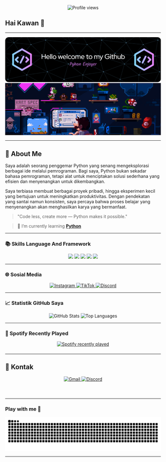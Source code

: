 <p align="center">
  <img src="https://komarev.com/ghpvc/?username=your-github-Moelmo&style=for-the-badge" alt="Profile views" />
</p>

## Hai Kawan 👋
---

<!-- ![Moelmo](img/github-header-image.png)
![Moelmo](img/Moelmo.gif) -->
<img src="img/github-header-image.png" alt="Moelmo" style="width: 100vw; height: auto; object-fit: contain;">
<img src="img/Moelmo.gif" alt="Moelmo" style="width: 100vw; height: auto; object-fit: contain;">

<!--
**Moelmo/Moelmo** is a ✨ _special_ ✨ repository because its `README.md` (this file) appears on your GitHub profile.

<!-- Here are some ideas to get you started:

- 🔭 I’m currently working on ...
- 🌱 I’m currently learning ...
- 👯 I’m looking to collaborate on ...
- 🤔 I’m looking for help with ...
- 💬 Ask me about ...
- 📫 How to reach me: ...
- 😄 Pronouns: ...
- ⚡ Fun fact: ....
-->
---
## 📝 **About Me**

Saya adalah seorang penggemar Python yang senang mengeksplorasi berbagai ide melalui pemrograman. Bagi saya, Python bukan sekadar bahasa pemrograman, tetapi alat untuk menciptakan solusi sederhana yang efisien dan menyenangkan untuk dikembangkan.

Saya terbiasa membuat berbagai proyek pribadi, hingga eksperimen kecil yang bertujuan untuk meningkatkan produktivitas. Dengan pendekatan yang santai namun konsisten, saya percaya bahwa proses belajar yang menyenangkan akan menghasilkan karya yang bermanfaat.

> "Code less, create more — Python makes it possible."

>🌱 I’m currently learning [**Python**](https://www.python.org/)

---
### 📚 Skills Language And Framework
<div align="center">
  <img src="https://img.shields.io/badge/python-3670A0?style=for-the-badge&logo=python&logoColor=ffdd54">
  <img src="https://img.shields.io/badge/html5-%23E34F26.svg?style=for-the-badge&logo=html5&logoColor=white">
  <img src="https://img.shields.io/badge/css3-%231572B6.svg?style=for-the-badge&logo=css3&logoColor=white">
  <img src="https://img.shields.io/badge/javascript-%23323330.svg?style=for-the-badge&logo=javascript&logoColor=%23F7DF1E">
  <img src="https://img.shields.io/badge/Streamlit-%23FE4B4B.svg?style=for-the-badge&logo=streamlit&logoColor=white">
</div>

---

### 🌐 Sosial Media

<p align="center">
  <a href="https://instagram.com/moelmo57">
    <img src="https://img.shields.io/badge/Instagram-@moelmo57-purple?logo=instagram&style=for-the-badge" alt="Instagram">
  </a>
  <a href="https://tiktok.com/@moelmo57">
    <img src="https://img.shields.io/badge/TikTok-@moelmo57-black?logo=tiktok&style=for-the-badge" alt="TikTok">
  </a>
  <a href="https://discord.com/users/1165534053273976852">
    <img src="https://img.shields.io/badge/Discord-Moelmo57-5865F2?logo=discord&style=for-the-badge" alt="Discord">
  </a>
</p>


---
### 📈 **Statistik GitHub Saya**

<p align="center">
  <!-- <img src="https://github-readme-streak-stats.herokuapp.com/?user=Moelmo&theme=radical" alt="GitHub Contributions"> -->
  <img src="https://github-readme-stats.vercel.app/api?username=Moelmo&show_icons=true&hide_title=true&count_private=true&hide=prs&theme=radical" alt="GitHub Stats">
  <img src="https://github-readme-stats.vercel.app/api/top-langs/?username=Moelmo&layout=compact&langs_count=6&theme=radical" alt="Top Languages">
</p>

---

### 🎵 Spotify Recently Played

<div align="center">
  <a href="https://open.spotify.com/user/3125xa3i2r4bjbjc4nlzknqoooqm">
    <img src="https://spotify-recently-played-readme.vercel.app/api?user=3125xa3i2r4bjbjc4nlzknqoooqm&count=3&unique=false" alt="Spotify recently played"  />
  </a>
</div>

###
---
## 📩 **Kontak**

<div align="center">
  <a href="mailto:moemo165@gmail.com">
    <img src="https://img.shields.io/badge/Gmail-D14836?style=for-the-badge&logo=gmail&logoColor=white" alt="Gmail">
  </a>
    <a href="https://discord.com/users/1165534053273976852">
    <img src="https://img.shields.io/badge/Discord-%235865F2.svg?style=for-the-badge&logo=discord&logoColor=white" alt="Discord">
  </a>
</div>

###
<br clear="both">

<!-- ---
<p align="center">
  <strong>Contributions in the last year</strong>
</p>
<p align="center">
<img src="https://streak-stats.demolab.com/?user=Moelmo&theme=radical" alt="GitHub Contributions">
</p> -->

---

### Play with me 🐍

<img src="https://raw.githubusercontent.com/Moelmo/Moelmo/output/snake.svg" alt="Snake animation" />



---
